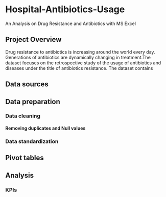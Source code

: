 # Hospital-Antibiotics-Usage
 An Analysis on Drug Resistance and Antibiotics with MS Excel
## Project Overview
Drug resistance to antibiotics is increasing around the world every day. Generations of antibiotics are dynamically changing in treatment.The dataset focuses on the retrospective study of the usage of antibiotics and diseases under the title of antibiotics resistance. The dataset contains
## Data sources
## Data preparation
 ### Data cleaning
   #### Removing duplicates and Null values
 ### Data standardization
## Pivot tables
## Analysis
### KPIs

